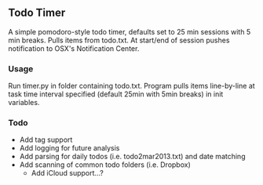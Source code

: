 ## Todo Timer ##

A simple pomodoro-style todo timer, defaults set to 25 min sessions with
5 min breaks. Pulls items from todo.txt.  At start/end of session pushes
notification to OSX's Notification Center.

### Usage ###

Run timer.py in folder containing todo.txt. Program pulls items line-by-line
at task time interval specified (default 25min with 5min breaks) in init variables.

### Todo ###

 - Add tag support
 - Add logging for future analysis
 - Add parsing for daily todos (i.e. todo2mar2013.txt) and date matching
 - Add scanning of common todo folders (i.e. Dropbox)
	- Add iCloud support...?

